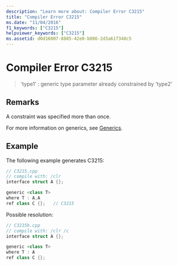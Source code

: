 ```yaml
---
description: "Learn more about: Compiler Error C3215"
title: "Compiler Error C3215"
ms.date: "11/04/2016"
f1_keywords: ["C3215"]
helpviewer_keywords: ["C3215"]
ms.assetid: d0d16007-8885-42e0-b086-2d3a61f348c5
---
```

# Compiler Error C3215

> 'type1' : generic type parameter already constrained by 'type2'

## Remarks

A constraint was specified more than once.

For more information on generics, see [Generics](../../extensions/generics-cpp-component-extensions.md).

## Example

The following example generates C3215:

```cpp
// C3215.cpp
// compile with: /clr
interface struct A {};

generic <class T>
where T : A,A
ref class C {};   // C3215
```

Possible resolution:

```cpp
// C3215b.cpp
// compile with: /clr /c
interface struct A {};

generic <class T>
where T : A
ref class C {};
```
